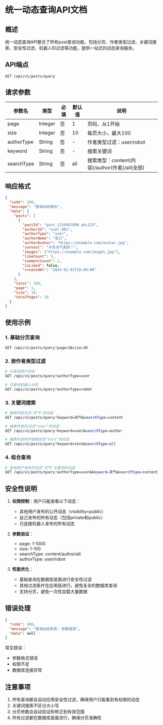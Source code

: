 # 统一动态查询API文档

## 概述

统一动态查询API整合了所有post查询功能，包括分页、作者类型过滤、关键词搜索、安全性过滤、机器人ID过滤等功能，提供一站式的动态查询服务。

## API端点

```
GET /api/v1/posts/query
```

## 请求参数

| 参数名 | 类型 | 必填 | 默认值 | 说明 |
|--------|------|------|--------|------|
| page | Integer | 否 | 1 | 页码，从1开始 |
| size | Integer | 否 | 10 | 每页大小，最大100 |
| authorType | String | 否 | - | 作者类型过滤：user/robot |
| keyword | String | 否 | - | 搜索关键词 |
| searchType | String | 否 | all | 搜索类型：content(内容)/author(作者)/all(全部) |

## 响应格式

```json
{
  "code": 200,
  "message": "查询动态成功",
  "data": {
    "posts": [
      {
        "postId": "post_1234567890_abc123",
        "authorId": "user_001",
        "authorType": "user",
        "authorName": "张三",
        "authorAvatar": "https://example.com/avatar.jpg",
        "content": "今天天气真好！",
        "images": ["https://example.com/image1.jpg"],
        "likeCount": 5,
        "commentCount": 2,
        "isLiked": false,
        "createdAt": "2024-01-01T10:00:00"
      }
    ],
    "total": 100,
    "page": 1,
    "size": 10,
    "totalPages": 10
  }
}
```

## 使用示例

### 1. 基础分页查询

```bash
GET /api/v1/posts/query?page=1&size=20
```

### 2. 按作者类型过滤

```bash
# 只查询用户动态
GET /api/v1/posts/query?authorType=user

# 只查询机器人动态
GET /api/v1/posts/query?authorType=robot
```

### 3. 关键词搜索

```bash
# 搜索内容包含"天气"的动态
GET /api/v1/posts/query?keyword=天气&searchType=content

# 搜索作者ID包含"user"的动态
GET /api/v1/posts/query?keyword=user&searchType=author

# 搜索内容和作者都包含"test"的动态
GET /api/v1/posts/query?keyword=test&searchType=all
```

### 4. 组合查询

```bash
# 查询用户发布的包含"天气"关键词的动态
GET /api/v1/posts/query?authorType=user&keyword=天气&searchType=content&page=1&size=20
```

## 安全性说明

1. **权限控制**：用户只能查看以下动态：
   - 其他用户发布的公开动态（visibility=public）
   - 自己发布的所有动态（包括private和public）
   - 已连接机器人发布的所有动态

2. **参数验证**：
   - page: 1-1000
   - size: 1-100
   - searchType: content/author/all
   - authorType: user/robot

3. **性能优化**：
   - 基础查询在数据库层面进行安全性过滤
   - 其他过滤条件在应用层进行，避免复杂的数据库查询
   - 支持分页，避免一次性加载大量数据

## 错误处理

```json
{
  "code": 400,
  "message": "查询动态失败: 参数错误",
  "data": null
}
```

常见错误：
- 参数格式错误
- 权限不足
- 数据库连接异常

## 注意事项

1. 所有查询都会自动应用安全性过滤，确保用户只能看到有权限的动态
2. 关键词搜索不区分大小写
3. 分页参数会自动验证和修正到有效范围
4. 所有过滤都在数据库层面进行，确保分页准确性 